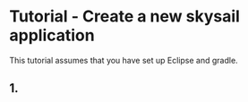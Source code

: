 # Tutorial - Create a new skysail application

This tutorial assumes that you have set up Eclipse and gradle. 

## 1. 

